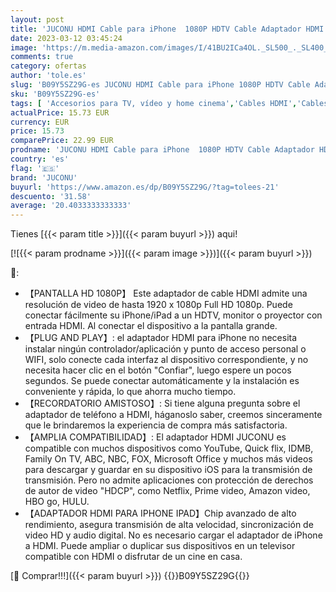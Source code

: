 ```yaml
---
layout: post
title: 'JUCONU HDMI Cable para iPhone  1080P HDTV Cable Adaptador HDMI  Convertidor de Pantalla de Sincronización para iPhone/i-Pad a HDTV/proyector/monitor 2m  Negro '
date: 2023-03-12 03:45:24
image: 'https://m.media-amazon.com/images/I/41BU2ICa4OL._SL500_._SL400_.jpg'
comments: true
category: ofertas
author: 'tole.es'
slug: 'B09Y5SZ29G-es JUCONU HDMI Cable para iPhone 1080P HDTV Cable Adaptador...'
sku: 'B09Y5SZ29G-es'
tags: [ 'Accesorios para TV, vídeo y home cinema','Cables HDMI','Cables para TV, vídeo y home cinema','Electrónica','TV, vídeo y home cinema','iphone','juconu','🇪🇸', ]
actualPrice: 15.73 EUR
currency: EUR
price: 15.73
comparePrice: 22.99 EUR
prodname: 'JUCONU HDMI Cable para iPhone  1080P HDTV Cable Adaptador HDMI  Convertidor de Pantalla de Sincronización para iPhone/i-Pad a HDTV/proyector/monitor 2m  Negro '
country: 'es'
flag: '🇪🇸'
brand: 'JUCONU'
buyurl: 'https://www.amazon.es/dp/B09Y5SZ29G/?tag=tolees-21'
descuento: '31.58'
average: '20.4033333333333'
---
```


Tienes [{{< param title >}}]({{< param buyurl >}}) aqui!

[![{{< param prodname >}}]({{< param image >}})]({{< param buyurl >}})

🔎:

- 【PANTALLA HD 1080P】 Este adaptador de cable HDMI admite una resolución de video de hasta 1920 x 1080p Full HD 1080p. Puede conectar fácilmente su iPhone/iPad a un HDTV, monitor o proyector con entrada HDMI. Al conectar el dispositivo a la pantalla grande.
- 【PLUG AND PLAY】: el adaptador HDMI para iPhone no necesita instalar ningún controlador/aplicación y punto de acceso personal o WIFI, solo conecte cada interfaz al dispositivo correspondiente, y no necesita hacer clic en el botón "Confiar", luego espere un pocos segundos. Se puede conectar automáticamente y la instalación es conveniente y rápida, lo que ahorra mucho tiempo.
- 【RECORDATORIO AMISTOSO】: Si tiene alguna pregunta sobre el adaptador de teléfono a HDMI, háganoslo saber, creemos sinceramente que le brindaremos la experiencia de compra más satisfactoria.
- 【AMPLIA COMPATIBILIDAD】: El adaptador HDMI JUCONU es compatible con muchos dispositivos como YouTube, Quick flix, IDMB, Family On TV, ABC, NBC, FOX, Microsoft Office y muchos más videos para descargar y guardar en su dispositivo iOS para la transmisión de transmisión. Pero no admite aplicaciones con protección de derechos de autor de video "HDCP", como Netflix, Prime video, Amazon video, HBO go, HULU.
- 【ADAPTADOR HDMI PARA IPHONE IPAD】Chip avanzado de alto rendimiento, asegura transmisión de alta velocidad, sincronización de video HD y audio digital. No es necesario cargar el adaptador de iPhone a HDMI. Puede ampliar o duplicar sus dispositivos en un televisor compatible con HDMI o disfrutar de un cine en casa.

[🛒 Comprar!!!]({{< param buyurl >}})
{{<world>}}B09Y5SZ29G{{</world>}}
